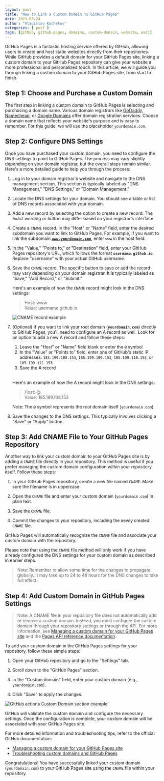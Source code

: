 ```yaml
---
layout: post
title: "How to Link a Custom Domain to GitHub Pages"
date: 2023-05-24
author: "Vladislav Kochetov"
categories: [ post ]
tags: [github, github-pages, domains, custom-domain, website, osdc]
---
```


GitHub Pages is a fantastic hosting service offered by GitHub, allowing users to create and host static websites directly from their repositories. While GitHub provides a default domain for your GitHub Pages site, linking a custom domain to your GitHub Pages repository can give your website a more professional and personalized touch. In this article, we will guide you through linking a custom domain to your GitHub Pages site, from start to finish.

## Step 1: Choose and Purchase a Custom Domain
The first step in linking a custom domain to GitHub Pages is selecting and purchasing a domain name. Various domain registrars like [GoDaddy](https://www.godaddy.com/), [Namecheap](https://www.namecheap.com/), or [Google Domains](https://domains.google/) offer domain registration services. Choose a domain name that reflects your website's purpose and is easy to remember. For this guide, we will use the placeholder `yourdomain.com`.

## Step 2: Configure DNS Settings
Once you have purchased your custom domain, you need to configure the DNS settings to point to GitHub Pages. The process may vary slightly depending on your domain registrar, but the overall steps remain similar. Here's a more detailed guide to help you through the process:

1. Log in to your domain registrar's website and navigate to the DNS management section. This section is typically labeled as "DNS Management," "DNS Settings," or "Domain Management."

2. Locate the DNS settings for your domain. You should see a table or list of DNS records associated with your domain.

3. Add a new record by selecting the option to create a new record. The exact wording or button may differ based on your registrar's interface.

4. Create a `CNAME` record. In the "Host" or "Name" field, enter the desired subdomain you want to link to GitHub Pages. For example, if you want to link the subdomain **<u>`www.yourdomain.com`</u>**, enter `www` in the host field.

5. In the "Value," "Points to," or "Destination" field, enter your GitHub Pages repository's URL, which follows the format **`username.github.io`**. Replace "username" with your actual GitHub username.

6. Save the `CNAME` record. The specific button to save or add the record may vary depending on your domain registrar. It is typically labeled as "Save," "Add Record," or "Submit."

   Here's an example of how the `CNAME` record might look in the DNS
   settings:

   > Host: www<br>
   > Value: username.github.io

   ![CNAME record example](https://dev-to-uploads.s3.amazonaws.com/uploads/articles/6coa2c2lvhf3y02gdtxn.png)

7. (Optional) If you want to link your root domain (**`yourdomain.com`**) directly to GitHub Pages, you'll need to configure an A record as well. Look for an option to add a new A record and follow these steps:

    1. Leave the "Host" or "Name" field blank or enter the `@` symbol
    2. In the "Value" or "Points to" field, enter one of GitHub's static IP addresses: `185.199.108.153`, `185.199.109.153`, `185.199.110.153`, or `185.199.111.153`
    3. Save the A record

   <br>Here's an example of how the A record might look in the DNS settings:

   > Host: @<br>
   > Value: 185.199.108.153

   Note: The `@` symbol represents the root domain itself
   (`yourdomain.com`).

8. Save the changes to the DNS settings. This typically involves clicking a "Save" or "Apply" button.

## Step 3: Add CNAME File to Your GitHub Pages Repository

Another way to link your custom domain to your GitHub Pages site is by adding a `CNAME` file directly in your repository. This method is useful if you prefer managing the custom domain configuration within your repository itself. Follow these steps:

1. In your GitHub Pages repository, create a new file named `CNAME`. Make sure the filename is in uppercase.

2. Open the `CNAME` file and enter your custom domain (`yourdomain.com`) in plain text.

3. Save the `CNAME` file.

4. Commit the changes to your repository, including the newly created `CNAME` file.

GitHub Pages will automatically recognize the `CNAME` file and associate your custom domain with the repository.

Please note that using the `CNAME` file method will only work if you have already configured the DNS settings for your custom domain as described in earlier steps.

> Note: Remember to allow some time for the changes to propagate globally. It may take up to 24 to 48 hours for the DNS changes to take full effect.

## Step 4: Add Custom Domain in GitHub Pages Settings

> Note: A CNAME file in your repository file does not automatically add or remove a custom domain. Instead, you must configure the custom domain through your repository settings or through the API. For more information, see [Managing a custom domain for your GitHub Pages site](https://docs.github.com/en/pages/configuring-a-custom-domain-for-your-github-pages-site/managing-a-custom-domain-for-your-github-pages-site#configuring-a-subdomain) and the [Pages API reference documentation](https://docs.github.com/en/rest/pages?apiVersion=2022-11-28#update-information-about-a-github-pages-site).

To add your custom domain in the GitHub Pages settings for your repository, follow these simple steps:

1. Open your GitHub repository and go to the "Settings" tab.

2. Scroll down to the "GitHub Pages" section.

3. In the "Custom domain" field, enter your custom domain (e.g., `yourdomain.com`).

4. Click "Save" to apply the changes.

![GitHub actions Custom Domain section example](https://dev-to-uploads.s3.amazonaws.com/uploads/articles/yvrcybdm588f9snkf2de.png)

GitHub will validate the custom domain and configure the necessary settings. Once the configuration is complete, your custom domain will be associated with your GitHub Pages site.

For more detailed information and troubleshooting tips, refer to the official GitHub documentation:
- [Managing a custom domain for your GitHub Pages site](https://docs.github.com/en/pages/configuring-a-custom-domain-for-your-github-pages-site)
- [Troubleshooting custom domains and GitHub Pages](https://docs.github.com/en/pages/configuring-a-custom-domain-for-your-github-pages-site/troubleshooting-custom-domains-and-github-pages)

Congratulations! You have successfully linked your custom domain (`yourdomain.com`) to your GitHub Pages site using the `CNAME` file within your repository.